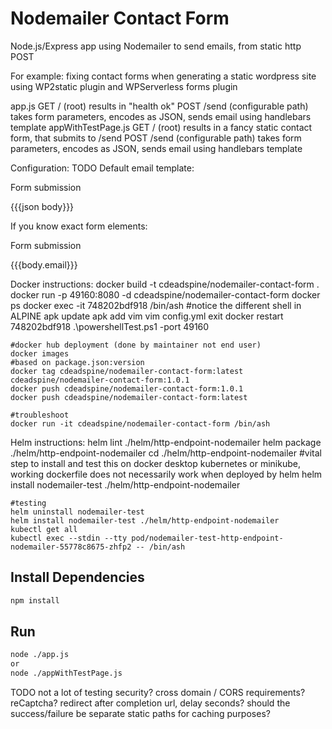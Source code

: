 # Nodemailer Contact Form

Node.js/Express app using Nodemailer to send emails, from static http POST

For example: fixing contact forms when generating a static wordpress site using WP2static plugin and WPServerless forms plugin

app.js
    GET /  (root) results in "health ok"
    POST /send (configurable path) takes form parameters, encodes as JSON, sends email using handlebars template
appWithTestPage.js
    GET /  (root) results in a fancy static contact form, that submits to /send
    POST /send (configurable path) takes form parameters, encodes as JSON, sends email using handlebars template
    
Configuration:
TODO
    Default email template:
        <p>Form submission</p>
        <p>{{{json body}}}</p>
    If you know exact form elements:
        <p>Form submission</p>
        <p>{{{body.email}}}</p>

Docker instructions:
    docker build -t cdeadspine/nodemailer-contact-form .
    docker run -p 49160:8080 -d cdeadspine/nodemailer-contact-form
    docker ps
    docker exec -it 748202bdf918 /bin/ash     #notice the different shell in ALPINE
    apk update
    apk add vim
    vim config.yml
    exit
    docker restart 748202bdf918
    .\powershellTest.ps1 -port 49160
    
    #docker hub deployment (done by maintainer not end user)
    docker images
    #based on package.json:version    
    docker tag cdeadspine/nodemailer-contact-form:latest cdeadspine/nodemailer-contact-form:1.0.1
    docker push cdeadspine/nodemailer-contact-form:1.0.1
    docker push cdeadspine/nodemailer-contact-form:latest

    #troubleshoot
    docker run -it cdeadspine/nodemailer-contact-form /bin/ash

Helm instructions:
    helm lint ./helm/http-endpoint-nodemailer
    helm package ./helm/http-endpoint-nodemailer
    cd ./helm/http-endpoint-nodemailer
    #vital step to install and test this on docker desktop kubernetes or minikube, working dockerfile does not necessarily work when deployed by helm
    helm install nodemailer-test ./helm/http-endpoint-nodemailer

    #testing
    helm uninstall nodemailer-test
    helm install nodemailer-test ./helm/http-endpoint-nodemailer
    kubectl get all
    kubectl exec --stdin --tty pod/nodemailer-test-http-endpoint-nodemailer-55778c8675-zhfp2 -- /bin/ash


## Install Dependencies

```bash
npm install
```

## Run

```bash
node ./app.js
or
node ./appWithTestPage.js
```


TODO
 not a lot of testing
 security?
 cross domain / CORS requirements?
 reCaptcha?
 redirect after completion url, delay seconds? should the success/failure be separate static paths for caching purposes?
